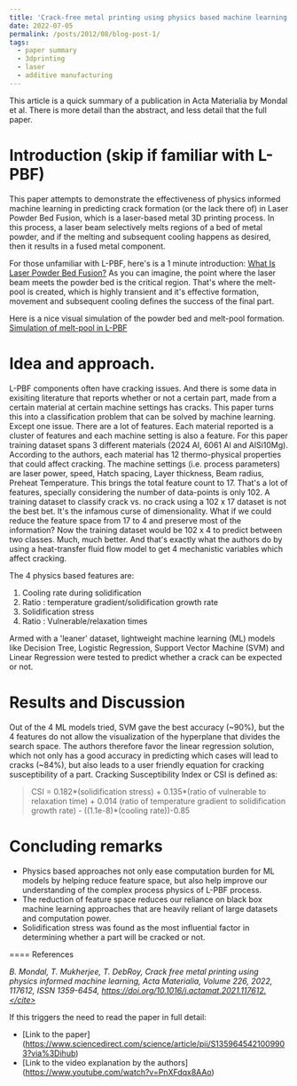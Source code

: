 ```yaml
---
title: 'Crack-free metal printing using physics based machine learning: A summary'
date: 2022-07-05
permalink: /posts/2012/08/blog-post-1/
tags:
  - paper summary
  - 3dprinting
  - laser
  - additive manufacturing
---
```


This article is a quick summary of a publication in Acta Materialia by Mondal et al. There is more detail than the abstract, and less detail that the full paper. 

Introduction (skip if familiar with L-PBF)
====
This paper attempts to demonstrate the effectiveness of physics informed machine learning in predicting crack formation (or the lack there of) in Laser Powder Bed Fusion, which is a laser-based metal 3D printing process.
In this process, a laser beam selectively melts regions of a bed of metal powder, and if the melting and subsequent cooling happens as desired, then it results in a fused metal component.

For those unfamiliar with L-PBF, here's is a 1 minute introduction:
[What Is Laser Powder Bed Fusion?](https://www.youtube.com/watch?v=r8_M995cwAA&t=34s)
As you can imagine, the point where the laser beam meets the powder bed is the critical region. That's where the melt-pool is created, which is highly transient and it's effective formation, movement and subsequent cooling defines the success of the final part.

Here is a nice visual simulation of the powder bed and melt-pool formation.
[Simulation of melt-pool in L-PBF](https://www.youtube.com/watch?v=IogJ0xujy_4)

Idea and approach.
====
L-PBF components often have cracking issues. And there is some data in exisiting literature that reports whether or not a certain part, made from a certain material at certain machine settings has cracks.
This paper turns this into a classification problem that can be solved by machine learning. Except one issue. There are a lot of features. Each material reported is a cluster of features and each machine setting is also a feature. For this paper training dataset spans 3 different materials (2024 Al, 6061 Al and AlSi10Mg). According to the authors, each material has 12 thermo-physical properties that could affect cracking.
The machine settings (i.e. process parameters) are laser power, speed, Hatch spacing, Layer thickness, Beam radius, Preheat Temperature.
This brings the total feature count to 17. That's a lot of features, specially considering the number of data-points is only 102. A training dataset to classify crack vs. no crack using a 102 x 17 dataset is not the best bet. It's the infamous curse of dimensionality.
What if we could reduce the feature space from 17 to 4 and preserve most of the information? Now the training dataset would be 102 x 4 to predict between two classes. Much, much better. And that's exactly what the authors do by using a heat-transfer fluid flow model to get 4 mechanistic variables which affect cracking.

The 4 physics based features are:
1. Cooling rate during solidification
2. Ratio : temperature gradient/solidification growth rate
3. Solidification stress
4. Ratio : Vulnerable/relaxation times

Armed with a 'leaner' dataset, lightweight machine learning (ML) models like Decision Tree, Logistic Regression, Support Vector Machine (SVM) and Linear Regression were tested to predict whether a crack can be expected or not.

Results and Discussion
====
Out of the 4 ML models tried, SVM gave the best accuracy (~90%), but the 4 features do not allow the visualization of the hyperplane that divides the search space.
The authors therefore favor the linear regression solution, which not only has a good accuracy in predicting which cases will lead to cracks (~84%), but also leads to a user friendly equation for cracking susceptibility of a part. Cracking Susceptibility Index or CSI is defined as:

> CSI = 0.182*(solidification stress) + 0.135*(ratio of vulnerable to relaxation time) + 0.014 (ratio of temperature gradient to solidification growth rate) - ((1.1e-8)*(cooling rate))-0.85

Concluding remarks
====
* Physics based approaches not only ease computation burden for ML models by helping reduce feature space, but also help improve our understanding of the complex process physics of L-PBF process.
* The reduction of feature space reduces our reliance on black box machine learning approaches that are heavily reliant of large datasets and computation power.
* Solidification stress was found as the most influential factor in determining whether a part will be cracked or not.

====
References

<cite>B. Mondal, T. Mukherjee, T. DebRoy,
Crack free metal printing using physics informed machine learning,
Acta Materialia,
Volume 226,
2022,
117612,
ISSN 1359-6454,
https://doi.org/10.1016/j.actamat.2021.117612.</cite>

If this triggers the need to read the paper in full detail:
*  [Link to the paper] (https://www.sciencedirect.com/science/article/pii/S1359645421009903?via%3Dihub)
*  [Link to the video explanation by the authors] (https://www.youtube.com/watch?v=PnXFdqx8AAo)
